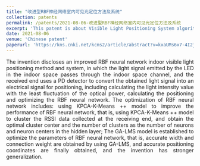 ```yaml
---
title: "改进型RBF神经网络室内可见光定位方法及系统"
collection: patents
permalink: /patents/2021-08-06-改进型RBF神经网络室内可见光定位方法及系统
excerpt: 'This patent is about Visible Light Positioning System algorithm.'
date: 2021-08-06
venue: 'Chinese patent'
paperurl: 'https://kns.cnki.net/kcms2/article/abstract?v=kxaUMs6x7-4I2jr5WTdXti3zQ9F92xu0jPYZ-6FemR80TpIUx9Y4viAIP8cAOVL6v6wg2nj-Vj4pW17SeRPmSnPd8ZS9aGtq&uniplatform=NZKPT'
---
```

<div style="text-align: justify;">The invention discloses an improved RBF neural network indoor visible light positioning method and system, in which the light signal emitted by the LED in the indoor space passes through the indoor space channel, and the received end uses a PD detector to convert the obtained light signal into an electrical signal for positioning, including calculating the light intensity value with the least fluctuation of the optical power, calculating the positioning and optimizing the RBF neural network. The optimization of RBF neural network includes: using KPCA-K-Means ++ model to improve the performance of RBF neural network, that is, using KPCA-K-Means ++ model to cluster the RSSI data collected at the receiving end, and obtain the optimal cluster center and the number of clusters as the number of neurons and neuron centers in the hidden layer; The GA-LMS model is established to optimize the parameters of RBF neural network, that is, accurate width and connection weight are obtained by using GA-LMS, and accurate positioning coordinates are finally obtained, and the invention has stronger generalization.</div>
